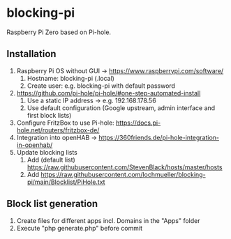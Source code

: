 # blocking-pi

Raspberry Pi Zero based on Pi-hole.

## Installation

1. Raspberry Pi OS without GUI -> https://www.raspberrypi.com/software/
   1. Hostname: blocking-pi (.local)
   2. Create user: e.g. blocking-pi with default password
2. https://github.com/pi-hole/pi-hole/#one-step-automated-install
   1. Use a static IP address -> e.g. 192.168.178.56
   2. Use default configuration (Google upstream, admin interface and first block lists)
3. Configure FritzBox to use Pi-hole: https://docs.pi-hole.net/routers/fritzbox-de/
4. Integration into openHAB -> https://360friends.de/pi-hole-integration-in-openhab/
5. Update blocking lists
   1. Add (default list) https://raw.githubusercontent.com/StevenBlack/hosts/master/hosts 
   2. Add https://raw.githubusercontent.com/lochmueller/blocking-pi/main/Blocklist/PiHole.txt

## Block list generation

1. Create files for different apps incl. Domains in the "Apps" folder
2. Execute "php generate.php" before commit